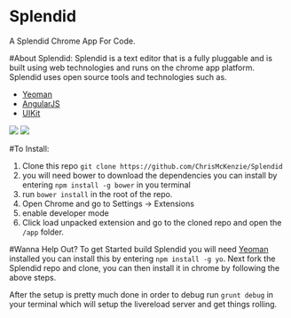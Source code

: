 # Splendid 
A Splendid Chrome App For Code.

#About Splendid:
Splendid is a text editor that is a fully pluggable and is built using web technologies and runs on the chrome app platform. Splendid uses open source tools and technologies such as.
  * [Yeoman](http://yeoman.io)
  * [AngularJS](http://angularjs.org/)
  * [UIKit](http://getuikit.com/)

![](https://raw.github.com/ChrisMcKenzie/Splendid/Development/docs/Screen%20Shot%202014-01-06%20at%209.06.47%20PM.png)
![](https://raw.github.com/ChrisMcKenzie/Splendid/Development/docs/Screen%20Shot%202014-01-06%20at%209.06.31%20PM.png)

#To Install:
  1. Clone this repo `git clone https://github.com/ChrisMcKenzie/Splendid`
  2. you will need bower to download the dependencies you can install by entering `npm install -g bower` in you terminal
  3. run `bower install` in the root of the repo.
  2. Open Chrome and go to Settings -> Extensions 
  3. enable developer mode
  4. Click load unpacked extension and go to the cloned repo and open the `/app` folder.

#Wanna Help Out?
  To get Started build Splendid you will need [Yeoman](http://yeoman.io) installed you can install this by entering `npm install -g yo`. Next fork the Splendid repo and clone, you can then install it in chrome by following the above steps.
  
  After the setup is pretty much done in order to debug run `grunt debug` in your terminal which will setup the livereload server and get things rolling. 
  
